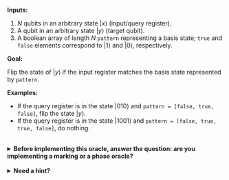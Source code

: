 **Inputs:**

  1. $N$ qubits in an arbitrary state $|x\rangle$ (input/query register).
  2. A qubit in an arbitrary state $|y\rangle$ (target qubit).
  3. A boolean array of length $N$ `pattern` representing a basis state; `true` and `false` elements correspond to $|1\rangle$ and $|0\rangle$, respectively.

**Goal:**

Flip the state of $|y\rangle$ if the input register matches the basis state
represented by `pattern`.  

**Examples:**

* If the query register is in the state $|010\rangle$ and `pattern = [false, true, false]`, flip the state $|y\rangle$.
* If the query register is in the state $|1001\rangle$ and `pattern = [false, true, true, false]`, do nothing.
    
<br/>
<details>
  <summary><b>Before implementing this oracle, answer the question: are you implementing a marking or a phase oracle?</b></summary>
    This is a marking oracle, because we are flipping the state of the target qubit $|y\rangle$ based on the state of the input $|x\rangle$.
</details>

<br/>
<details>
  <summary><b>Need a hint?</b></summary>
  You need to flip the state of $|y\rangle$ if $|x\rangle$ matches the given pattern.  You may find the Q# library operation <code>ApplyControlledOnBitString</code> useful in your implementation.
</details>
